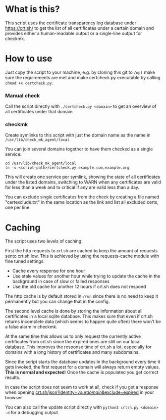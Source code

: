 # What is this?

This script uses the certificate transparency log database under https://crt.sh/ to get the list 
of all certificates under a certain domain and provides either a human-readable output or a single-line
output for checkmk. 

# How to use

Just copy the script to your machine, e.g. by cloning this git to `/opt` make sure the requirements are met and 
make certcheck.py executable by calling `chmod +x certcheck.py`. 

### Manual check
Call the script directly with `./certcheck.py <domain>` to get an overview of all certificates under that domain

### checkmk

Create symlinks to this script with just the domain name as the name in `/usr/lib/check_mk_agent/local`

You can join several domains together to have them checked as a single service:

```
cd /usr/lib/check_mk_agent/local
ln -s <script-path>/certcheck.py example.com,example.org
``` 

This will create one service per symlink, showing the state of all certificates under the listed domains, 
switching to WARN when any certificates are valid for less than a week and to critical if any are 
valid less than a day.

You can exclude single certificates from the check by creating a file named "certexclude.txt" in the same location
as the link and list all excluded certs, one per line.

# Caching

The script uses two levels of caching: 

First the http requests to crt.sh are cached to keep the amount of requests sento crt.sh low. 
This is achieved by using the requests-cache module with fine tuned settings:

- Cache every response for one hour
- Use stale values for another hour while trying to update the cache in the background in 
  case of slow or failed responses
- Use the old cache for another 12 hours if crt.sh does not respond

The http cache is by default stored in `/run` since there is no need to keep it permanently 
but you can change that in the config.

The second level cache is done by storing the information about all certificates in a local sqlite database. 
This makes sure that even if crt.sh returns incomplete data (which seems to happen quite often) there won't be a false
alarm in checkmk. 

At the same time this allows us to only request the currently active certificates from crt.sh since the expired ones 
are still on our local database. This improves the response time of crt.sh a lot, especially for domains with a long 
history of certificates and many subdomains. 

Since the script starts the database updates in the background every time it gets invoked, 
the first request for a domain will always return empty values. **This is normal and expected**! 
Once the cache is populated you get correct results. 

In case the script does not seem to work at all, check if you get a response when opening 
[crt.sh/json?identity=*yourdomain*&exclude=expired](https://crt.sh/json?identity=example.com&exclude=expired) 
in your browser

You can also call the update script directly with `python3 crtsh.py <domain> -d` for a debugging output